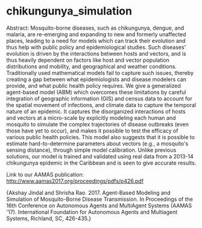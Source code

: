 # chikungunya_simulation
Abstract:
Mosquito-borne diseases, such as chikungunya, dengue, and malaria, are re-emerging and expanding to new and formerly unaffected places, leading to a need for models which can track their evolution and thus help with public policy and epidemiological studies. Such diseases' evolution is driven by the interactions between hosts and vectors, and is thus heavily dependent on factors like host and vector population distributions and mobility, and geographical and weather conditions. Traditionally used mathematical models fail to capture such issues, thereby creating a gap between what epidemiologists and disease modelers can provide, and what public health policy requires. We give a generalized agent-based model (ABM) which overcomes these limitations by careful integration of geographic information (GIS) and census data to account for the spatial movement of infections, and climate data to capture the temporal nature of an epidemic. It captures the disorganized interactions of hosts and vectors at a micro-scale by explicitly modeling each human and mosquito to simulate the complex trajectories of disease outbreaks (even those have yet to occur), and makes it possible to test the efficacy of various public health policies. This model also suggests that it is possible to estimate hard-to-determine parameters about vectors (e.g., a mosquito's sensing distance), through simple model calibration. Unlike previous solutions, our model is trained and validated using real data from a 2013-14 chikungunya epidemic in the Caribbean and is seen to give accurate results.

Link to our AAMAS publication: http://www.aamas2017.org/proceedings/pdfs/p426.pdf

{Akshay Jindal and Shrisha Rao. 2017. Agent-Based Modeling and Simulation of Mosquito-Borne Disease Transmission. In Proceedings of the 16th Conference on Autonomous Agents and MultiAgent Systems (AAMAS '17). International Foundation for Autonomous Agents and Multiagent Systems, Richland, SC, 426-435.}
